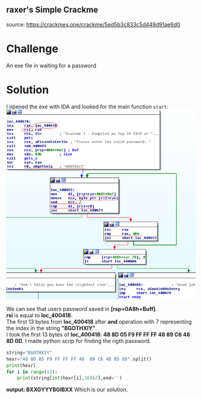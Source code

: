 ## raxer's Simple Crackme
source: https://crackmes.one/crackme/5ed5b3c833c5d449d91ae6d0

# Challenge

An exe file in waiting for a password

# Solution

I opened the exe with IDA and looked for the main function `start`:\
![](main.png)

We can see that users password saved in __[rsp+0A8h+Buff]__.\
__rsi__ is equal to __loc_400418__.\
The first 13 bytes from __loc_400418__ after __and__ operation with 7 representing the index in the string __"BGOTHXIY"__.\
I took the first 13 bytes of __loc_400418__: __48 8D 05 F9 FF FF FF 48  89 C6 48 8D 0D__.
I made python scrip for finding the rigth password.
```python
string="BGOTHXIY"
hexr="48 8D 05 F9 FF FF FF 48  89 C6 48 8D 0D".split()
print(hexr)
for i in range(13):
    print(string[int(hexr[i],16)&7],end='')
```

__output: BXXGYYYBGIBXX__ Which is our solution.

